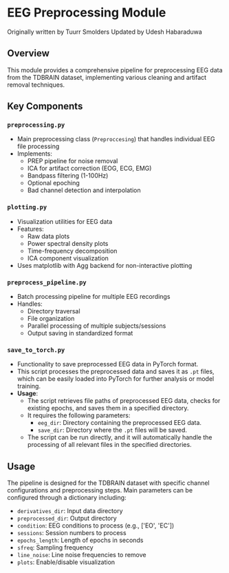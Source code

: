 # EEG Preprocessing Module

Originally written by Tuurr Smolders 
Updated by Udesh Habaraduwa 

## Overview
This module provides a comprehensive pipeline for preprocessing EEG data from the TDBRAIN dataset, implementing various cleaning and artifact removal techniques.

## Key Components

### `preprocessing.py`
- Main preprocessing class (`Preproccesing`) that handles individual EEG file processing
- Implements:
  - PREP pipeline for noise removal
  - ICA for artifact correction (EOG, ECG, EMG)
  - Bandpass filtering (1-100Hz)
  - Optional epoching
  - Bad channel detection and interpolation

### `plotting.py`
- Visualization utilities for EEG data
- Features:
  - Raw data plots
  - Power spectral density plots
  - Time-frequency decomposition
  - ICA component visualization
- Uses matplotlib with Agg backend for non-interactive plotting

### `preprocess_pipeline.py`
- Batch processing pipeline for multiple EEG recordings
- Handles:
  - Directory traversal
  - File organization
  - Parallel processing of multiple subjects/sessions
  - Output saving in standardized format

### `save_to_torch.py`
- Functionality to save preprocessed EEG data in PyTorch format.
- This script processes the preprocessed data and saves it as `.pt` files, which can be easily loaded into PyTorch for further analysis or model training.
- **Usage**:
  - The script retrieves file paths of preprocessed EEG data, checks for existing epochs, and saves them in a specified directory.
  - It requires the following parameters:
    - `eeg_dir`: Directory containing the preprocessed EEG data.
    - `save_dir`: Directory where the `.pt` files will be saved.
  - The script can be run directly, and it will automatically handle the processing of all relevant files in the specified directories.


## Usage
The pipeline is designed for the TDBRAIN dataset with specific channel configurations and preprocessing steps. Main parameters can be configured through a dictionary including:
- `derivatives_dir`: Input data directory
- `preprocessed_dir`: Output directory
- `condition`: EEG conditions to process (e.g., ['EO', 'EC'])
- `sessions`: Session numbers to process
- `epochs_length`: Length of epochs in seconds
- `sfreq`: Sampling frequency
- `line_noise`: Line noise frequencies to remove
- `plots`: Enable/disable visualization